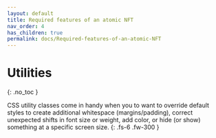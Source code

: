 ```yaml
---
layout: default
title: Required features of an atomic NFT
nav_order: 4
has_children: true
permalink: docs/Required-features-of-an-atomic-NFT
---
```


# Utilities
{: .no_toc }

CSS utility classes come in handy when you to want to override default styles to create additional whitespace (margins/padding), correct unexpected shifts in font size or weight, add color, or hide (or show) something at a specific screen size.
{: .fs-6 .fw-300 }
